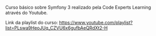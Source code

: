 Curso básico sobre Symfony 3 realizado pela Code Experts Learning através do Youtube.

Link da playlist do curso: https://www.youtube.com/playlist?list=PLswa9HeoJUq_CZVU6x6gufbAeQRdXt2-H
